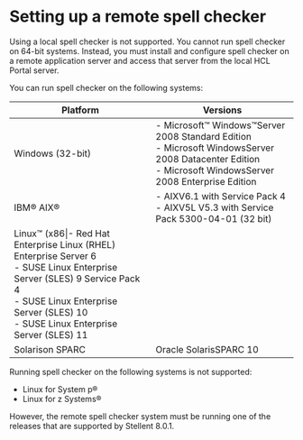 # Setting up a remote spell checker

Using a local spell checker is not supported. You cannot run spell checker on 64-bit systems. Instead, you must install and configure spell checker on a remote application server and access that server from the local HCL Portal server.

You can run spell checker on the following systems:

|Platform|Versions|
|--------|--------|
|Windows (32-bit)|-   Microsoft™ Windows™Server 2008 Standard Edition<br>-   Microsoft WindowsServer 2008 Datacenter Edition<br>-   Microsoft WindowsServer 2008 Enterprise Edition|
|IBM® AIX®|-   AIXV6.1 with Service Pack 4<br>-   AIXV5L V5.3 with Service Pack 5300-04-01 (32 bit)|
|Linux™ (x86\|-   Red Hat Enterprise Linux (RHEL) Enterprise Server 6<br>-   SUSE Linux Enterprise Server (SLES) 9 Service Pack 4<br>-   SUSE Linux Enterprise Server (SLES) 10<br>-   SUSE Linux Enterprise Server (SLES) 11|
|Solarison SPARC|Oracle SolarisSPARC 10|

Running spell checker on the following systems is not supported:

-   Linux for System p®
-   Linux for z Systems®

However, the remote spell checker system must be running one of the releases that are supported by Stellent 8.0.1.